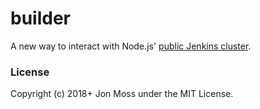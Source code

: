 # builder

A new way to interact with Node.js' [public Jenkins
cluster](https://ci.nodejs.org).

### License

Copyright (c) 2018+ Jon Moss under the MIT License.
